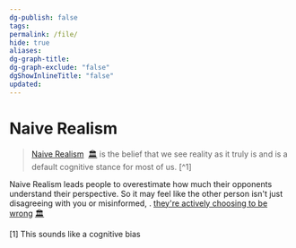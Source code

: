```yaml
---
dg-publish: false
tags: 
permalink: /file/
hide: true
aliases: 
dg-graph-title: 
dg-graph-exclude: "false"
dgShowInlineTitle: "false"
updated:
---
```

# Naive Realism
> [Naive Realism](https://dasniel.com/philosophy)  [🏛️](https://web.archive.org/web/20250330/https://dasniel.com/philosophy) is the belief that we see reality as it truly is and is a default cognitive stance for most of us. [^1]

Naive Realism leads people to overestimate how much their opponents understand their perspective. So it may feel like the other person isn't just disagreeing with you or misinformed, . [they're actively choosing to be wrong](https://pmc.ncbi.nlm.nih.gov/articles/PMC10352116/) [🏛️](https://web.archive.org/web/20250330/https://pmc.ncbi.nlm.nih.gov/articles/PMC10352116/)

[1] This sounds like a cognitive bias